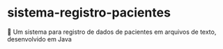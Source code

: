 # sistema-registro-pacientes
:apple: Um sistema para registro de dados de pacientes em arquivos de texto, desenvolvido em Java
